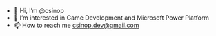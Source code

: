 - 👋 Hi, I’m @csinop
- 👀 I’m interested in Game Development and Microsoft Power Platform
- 📫 How to reach me csinop.dev@gmail.com

<!---
csinop/csinop is a ✨ special ✨ repository because its `README.md` (this file) appears on your GitHub profile.
You can click the Preview link to take a look at your changes.
--->
